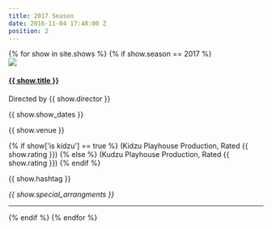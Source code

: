 ```yaml
---
title: 2017 Season
date: 2016-11-04 17:48:00 Z
position: 2
---
```


<div class="shows">
{% for show in site.shows %}
    {% if show.season == 2017 %}
    <div class="full-width">
        <div class="col-2">
            <a href="{{ show.url }}">
            <img src="{{ show['small image'] }}" />
            </a>
        </div>
        <div class="col-2">
            <a href="{{ show.url }}"><h4> {{ show.title }}</h4></a>
            <p>
            Directed by {{ show.director }}
            </p>
            <p>
            {{ show.show_dates }}
            </p>
            {{ show.venue }}
            <p>
            {% if show['is kidzu'] == true %}
            (Kidzu Playhouse Production, Rated {{ show.rating }})
            {% else %}
            (Kudzu Playhouse Production, Rated {{ show.rating }})
            {% endif %}
            </p>
            <p>
            {{ show.hashtag }}
            </p>
            <p>
            <em>{{ show.special_arrangments }}</em>
            </p>
        </div>
    </div>
    <hr>
  {% endif %}
{% endfor %}
</div>
